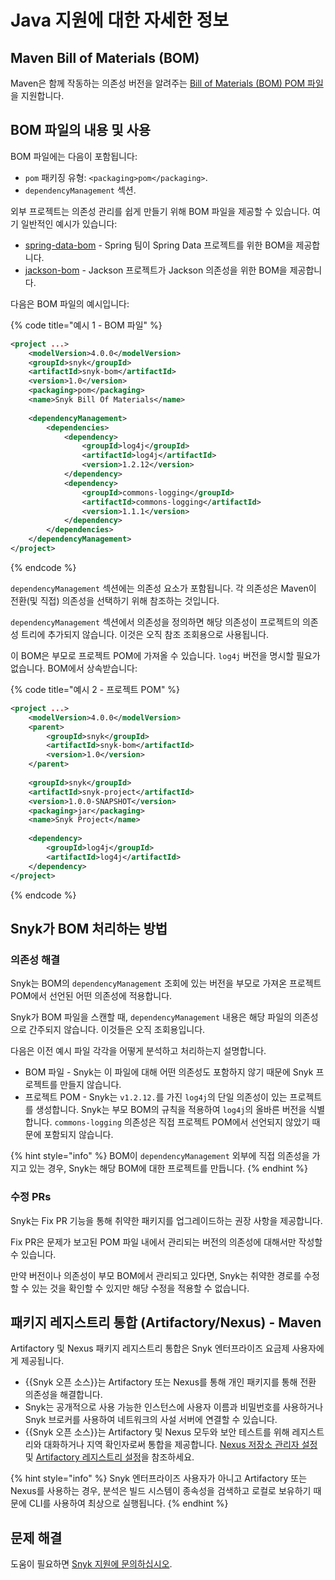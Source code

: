 # Java 지원에 대한 자세한 정보

## Maven Bill of Materials (BOM)

Maven은 함께 작동하는 의존성 버전을 알려주는 [Bill of Materials (BOM) POM 파일](https://maven.apache.org/guides/introduction/introduction-to-dependency-mechanism.html#bill-of-materials-bom-poms)을 지원합니다.

## BOM 파일의 내용 및 사용

BOM 파일에는 다음이 포함됩니다:

- `pom` 패키징 유형: `<packaging>pom</packaging>`.
- `dependencyManagement` 섹션.

외부 프로젝트는 의존성 관리를 쉽게 만들기 위해 BOM 파일을 제공할 수 있습니다. 여기 일반적인 예시가 있습니다:

- [spring-data-bom](https://github.com/spring-projects/spring-data-bom) - Spring 팀이 Spring Data 프로젝트를 위한 BOM을 제공합니다.
- [jackson-bom](https://github.com/FasterXML/jackson-bom) - Jackson 프로젝트가 Jackson 의존성을 위한 BOM을 제공합니다.

다음은 BOM 파일의 예시입니다:

{% code title="예시 1 - BOM 파일" %}
```xml
<project ...>
    <modelVersion>4.0.0</modelVersion>
    <groupId>snyk</groupId>
    <artifactId>snyk-bom</artifactId>
    <version>1.0</version>
    <packaging>pom</packaging>
    <name>Snyk Bill Of Materials</name>
    
    <dependencyManagement>
        <dependencies>
            <dependency>
                <groupId>log4j</groupId>
                <artifactId>log4j</artifactId>
                <version>1.2.12</version>
            </dependency>
            <dependency>
                <groupId>commons-logging</groupId>
                <artifactId>commons-logging</artifactId>
                <version>1.1.1</version>
            </dependency>
        </dependencies>
    </dependencyManagement>
</project>
```
{% endcode %}

`dependencyManagement` 섹션에는 의존성 요소가 포함됩니다. 각 의존성은 Maven이 전환(및 직접) 의존성을 선택하기 위해 참조하는 것입니다.

`dependencyManagement` 섹션에서 의존성을 정의하면 해당 의존성이 프로젝트의 의존성 트리에 추가되지 않습니다. 이것은 오직 참조 조회용으로 사용됩니다.

이 BOM은 부모로 프로젝트 POM에 가져올 수 있습니다. `log4j` 버전을 명시할 필요가 없습니다. BOM에서 상속받습니다:

{% code title="예시 2 - 프로젝트 POM" %}
```xml
<project ...>
    <modelVersion>4.0.0</modelVersion>
    <parent>
        <groupId>snyk</groupId>
        <artifactId>snyk-bom</artifactId>
        <version>1.0</version>
    </parent>
    
    <groupId>snyk</groupId>
    <artifactId>snyk-project</artifactId>
    <version>1.0.0-SNAPSHOT</version>
    <packaging>jar</packaging>
    <name>Snyk Project</name>
    
    <dependency>
        <groupId>log4j</groupId>
        <artifactId>log4j</artifactId>
    </dependency>
</project>
```
{% endcode %}

## Snyk가 BOM 처리하는 방법

### 의존성 해결

Snyk는 BOM의 `dependencyManagement` 조회에 있는 버전을 부모로 가져온 프로젝트 POM에서 선언된 어떤 의존성에 적용합니다.

Snyk가 BOM 파일을 스캔할 때, `dependencyManagement` 내용은 해당 파일의 의존성으로 간주되지 않습니다. 이것들은 오직 조회용입니다.

다음은 이전 예시 파일 각각을 어떻게 분석하고 처리하는지 설명합니다.

- BOM 파일 - Snyk는 이 파일에 대해 어떤 의존성도 포함하지 않기 때문에 Snyk 프로젝트를 만들지 않습니다.
- 프로젝트 POM - Snyk는 `v1.2.12.`를 가진 `log4j`의 단일 의존성이 있는 프로젝트를 생성합니다. Snyk는 부모 BOM의 규칙을 적용하여 `log4j`의 올바른 버전을 식별합니다. `commons-logging` 의존성은 직접 프로젝트 POM에서 선언되지 않았기 때문에 포함되지 않습니다.

{% hint style="info" %}
BOM이 `dependencyManagement` 외부에 직접 의존성을 가지고 있는 경우, Snyk는 해당 BOM에 대한 프로젝트를 만듭니다.
{% endhint %}

### 수정 PRs

Snyk는 Fix PR 기능을 통해 취약한 패키지를 업그레이드하는 권장 사항을 제공합니다.

Fix PR은 문제가 보고된 POM 파일 내에서 관리되는 버전의 의존성에 대해서만 작성할 수 있습니다.

만약 버전이나 의존성이 부모 BOM에서 관리되고 있다면, Snyk는 취약한 경로를 수정할 수 있는 것을 확인할 수 있지만 해당 수정을 적용할 수 없습니다.

## 패키지 레지스트리 통합 (Artifactory/Nexus) - Maven

Artifactory 및 Nexus 패키지 레지스트리 통합은 Snyk 엔터프라이즈 요금제 사용자에게 제공됩니다.

- {{Snyk 오픈 소스}}는 Artifactory 또는 Nexus를 통해 개인 패키지를 통해 전환 의존성을 해결합니다.
- Snyk는 공개적으로 사용 가능한 인스턴스에 사용자 이름과 비밀번호를 사용하거나 Snyk 브로커를 사용하여 네트워크의 사설 서버에 연결할 수 있습니다.
- {{Snyk 오픈 소스}}는 Artifactory 및 Nexus 모두와 보안 테스트를 위해 레지스트리와 대화하거나 지역 확인자로써 통합을 제공합니다. [Nexus 저장소 관리자 설정](../../scan-with-snyk/snyk-open-source/package-repository-integrations/nexus-repository-manager-connection-setup/) 및 [Artifactory 레지스트리 설정](../../scan-with-snyk/snyk-open-source/package-repository-integrations/artifactory-package-repository-connection-setup/)을 참조하세요.

{% hint style="info" %}
Snyk 엔터프라이즈 사용자가 아니고 Artifactory 또는 Nexus를 사용하는 경우, 분석은 빌드 시스템이 종속성을 검색하고 로컬로 보유하기 때문에 CLI를 사용하여 최상으로 실행됩니다.
{% endhint %}

## 문제 해결

도움이 필요하면 [Snyk 지원에 문의하십시오](https://support.snyk.io).